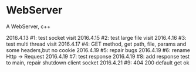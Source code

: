 # WebServer
A WebServer, c++


2016.4.13 #1: test socket visit
2016.4.15 #2: test large file visit
2016.4.16 #3: test multi thread visit
2016.4.17 #4: GET method, get path, file, params and some headers,but no cookie 
2016.4.19 #5: repair bugs
2016.4.19 #6: rename Http -> Request
2016.4.19 #7: test response
2016.4.19 #8: add response test to main, repair shutdown client socket
2016.4.21 #9: 404 200 default get ok
